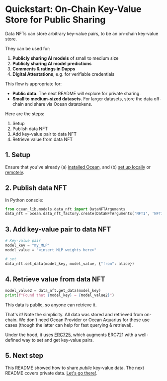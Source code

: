 <!--
Copyright 2022 Ocean Protocol Foundation
SPDX-License-Identifier: Apache-2.0
-->

# Quickstart: On-Chain Key-Value Store for Public Sharing

Data NFTs can store arbitrary key-value pairs, to be an on-chain key-value store. 

They can be used for:
1. **Publicly sharing AI models** of small to medium size
2. **Publicly sharing AI model predictions**
3. **Comments & ratings in Dapps**
4. **Digital Attestations**, e.g. for verifiable credentials

This flow is appropriate for:
- **Public data**. The next README will explore for private sharing.
- **Small to medium-sized datasets.** For larger datasets, store the data off-chain and share via Ocean datatokens.

Here are the steps:

1. Setup
2. Publish data NFT
3. Add key-value pair to data NFT
4. Retrieve value from data NFT

## 1. Setup

Ensure that you've already (a) [installed Ocean](install.md), and (b) [set up locally](setup-local.md) or [remotely](setup-remote.md).

## 2. Publish data NFT

In Python console:
```python
from ocean_lib.models.data_nft import DataNFTArguments
data_nft = ocean.data_nft_factory.create(DataNFTArguments('NFT1', 'NFT1'), {"from": alice})
```

## 3. Add key-value pair to data NFT

```python
# Key-value pair
model_key = "my_MLP"
model_value = "<insert MLP weights here>"

# set
data_nft.set_data(model_key, model_value, {"from": alice})
```

## 4. Retrieve value from data NFT

```python
model_value2 = data_nft.get_data(model_key)
print(f"Found that {model_key} = {model_value2}")
```

This data is public, so anyone can retrieve it.

That's it! Note the simplicity. All data was stored and retrieved from on-chain. We don't need Ocean Provider or Ocean Aquarius for these use cases (though the latter can help for fast querying & retrieval).

Under the hood, it uses [ERC725](https://erc725alliance.org/), which augments ERC721 with a well-defined way to set and get key-value pairs.

## 5. Next step

This README showed how to share _public_ key-value data. The next README covers private data. [Let's go there!](key-value-private.md).
